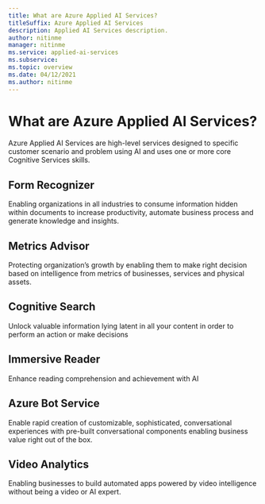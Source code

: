 ```yaml
---
title: What are Azure Applied AI Services?
titleSuffix: Azure Applied AI Services
description: Applied AI Services description.
author: nitinme
manager: nitinme
ms.service: applied-ai-services
ms.subservice:
ms.topic: overview
ms.date: 04/12/2021
ms.author: nitinme
---
```


# What are Azure Applied AI Services?

Azure Applied AI Services are high-level services designed to specific customer scenario and problem using AI and uses one or more core Cognitive Services skills. ​

## Form Recognizer

Enabling organizations in all industries to consume information hidden within documents to increase productivity, automate business process and generate knowledge and insights. ​​

## Metrics Advisor

Protecting organization’s growth by enabling them to make right decision based on intelligence from metrics of businesses, services and physical assets.​

## Cognitive Search

Unlock valuable information lying latent in all your content in order to perform an action or make decisions​​

## Immersive Reader

Enhance reading comprehension and achievement with AI

## Azure Bot Service

Enable rapid creation of customizable, sophisticated, conversational experiences with pre-built conversational components enabling business value right out of the box.​

## Video Analytics

Enabling businesses to build automated apps powered by video intelligence without being a video or AI expert. ​​
